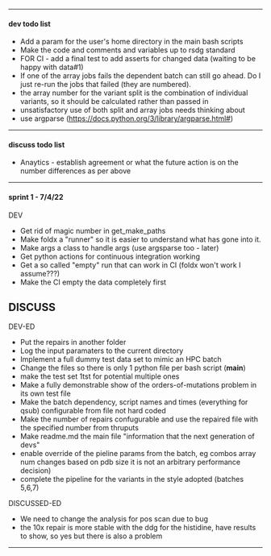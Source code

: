 ---------------------------------------------------------------------------
#### dev todo list
- Add a param for the user's home directory in the main bash scripts
- Make the code and comments and variables up to rsdg standard
- FOR CI - add a final test to add asserts for changed data (waiting to be happy with data#1)
- If one of the array jobs fails the dependent batch can still go ahead. Do I just re-run the jobs that failed (they are numbered).
- the array number for the variant split is the combination of individual variants, so it should be calculated rather than passed in
- unsatisfactory use of both split and array jobs needs thinking about
- use argparse (https://docs.python.org/3/library/argparse.html#)
---------------------------------------------------------------------------
#### discuss todo list 
- Anaytics - establish agreement or what the future action is on the number differences as per above
---------------------------------------------------------------------------
#### sprint 1 - 7/4/22
DEV
- Get rid of magic number in get_make_paths
- Make foldx a "runner" so it is easier to understand what has gone into it.
- Make args a class to handle args (use argsparse too - later)
- Get python actions for continuous integration working
- Get a so called "empty" run that can work in CI (foldx won't work I assume???)
- Make the CI empty the data completely first

DISCUSS
- 

DEV-ED
- Put the repairs in another folder
- Log the input paramaters to the current directory
- Implement a full dummy test data set to mimic an HPC batch
- Change the files so there is only 1 python file per bash script (__main__)
- make the test set 1tst for potential multiple ones
- Make a fully demonstrable show of the orders-of-mutations problem in its own test file
- Make the batch dependency, script names and times (everything for qsub) configurable from file not hard coded
- Make the number of repairs confugurable and use the repaired file with the specified number from thruputs
- Make readme.md the main file "information that the next generation of devs"
- enable override of the pieline params from the batch, eg combos array num changes based on pdb size it is not an arbitrary performance decision)
- complete the pipeline for the variants in the style adopted (batches 5,6,7)

DISCUSSED-ED
- We need to change the analysis for pos scan due to bug
- the 10x repair is more stable with the ddg for the histidine, have results to show, so yes but there is also a problem
---------------------------------------------------------------------------
